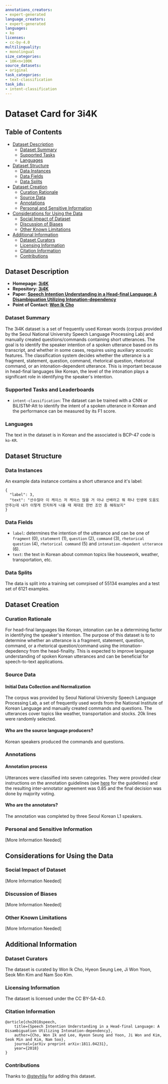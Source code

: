 ```yaml
---
annotations_creators:
- expert-generated
language_creators:
- expert-generated
languages:
- ko
licenses:
- cc-by-4.0
multilinguality:
- monolingual
size_categories:
- 10K<n<100K
source_datasets:
- original
task_categories:
- text-classification
task_ids:
- intent-classification
---
```


# Dataset Card for 3i4K

## Table of Contents
- [Dataset Description](#dataset-description)
  - [Dataset Summary](#dataset-summary)
  - [Supported Tasks](#supported-tasks-and-leaderboards)
  - [Languages](#languages)
- [Dataset Structure](#dataset-structure)
  - [Data Instances](#data-instances)
  - [Data Fields](#data-fields)
  - [Data Splits](#data-splits)
- [Dataset Creation](#dataset-creation)
  - [Curation Rationale](#curation-rationale)
  - [Source Data](#source-data)
  - [Annotations](#annotations)
  - [Personal and Sensitive Information](#personal-and-sensitive-information)
- [Considerations for Using the Data](#considerations-for-using-the-data)
  - [Social Impact of Dataset](#social-impact-of-dataset)
  - [Discussion of Biases](#discussion-of-biases)
  - [Other Known Limitations](#other-known-limitations)
- [Additional Information](#additional-information)
  - [Dataset Curators](#dataset-curators)
  - [Licensing Information](#licensing-information)
  - [Citation Information](#citation-information)
  - [Contributions](#contributions)

## Dataset Description

- **Homepage: [3i4K](https://github.com/warnikchow/3i4k)**
- **Repository: [3i4K](https://github.com/warnikchow/3i4k)**
- **Paper: [Speech Intention Understanding in a Head-final Language: A Disambiguation Utilizing Intonation-dependency](https://arxiv.org/abs/1811.04231)**
- **Point of Contact: [Won Ik Cho](wicho@hi.snu.ac.kr)**

### Dataset Summary

The 3i4K dataset is a set of frequently used Korean words (corpus provided by the Seoul National University Speech Language Processing Lab) and manually created questions/commands containing short utterances. The goal is to identify the speaker intention of a spoken utterance based on its transcript, and whether in some cases, requires using auxiliary acoustic features. The classification system decides whether the utterance is a fragment, statement, question, command, rhetorical question, rhetorical command, or an intonation-dependent utterance. This is important because in head-final languages like Korean, the level of the intonation plays a significant role in identifying the speaker's intention.

### Supported Tasks and Leaderboards

* `intent-classification`: The dataset can be trained with a CNN or BiLISTM-Att to identify the intent of a spoken utterance in Korean and the performance can be measured by its F1 score.

### Languages

The text in the dataset is in Korean and the associated is BCP-47 code is `ko-KR`.

## Dataset Structure

### Data Instances

An example data instance contains a short utterance and it's label:

```
{
  "label": 3,
  "text": "선수잖아 이 케이스 저 케이스 많을 거 아냐 선배라고 뭐 하나 인생에 도움도 안주는데 내가 이렇게 진지하게 나올 때 제대로 한번 조언 좀 해줘보지"
}
```

### Data Fields

* `label`: determines the intention of the utterance and can be one of `fragment` (0), `statement` (1), `question` (2), `command` (3), `rhetorical question` (4), `rhetorical command` (5) and `intonation-depedent utterance` (6).
* `text`: the text in Korean about common topics like housework, weather, transportation, etc.

### Data Splits

The data is split into a training set comrpised of 55134 examples and a test set of 6121 examples.

## Dataset Creation

### Curation Rationale

For head-final languages like Korean, intonation can be a determining factor in identifying the speaker's intention. The purpose of this dataset is to to determine whether an utterance is a fragment, statement, question, command, or a rhetorical question/command using the intonation-depedency from the head-finality. This is expected to improve language understanding of spoken Korean utterances and can be beneficial for speech-to-text applications.

### Source Data

#### Initial Data Collection and Normalization

The corpus was provided by Seoul National University Speech Language Processing Lab, a set of frequently used words from the National Institute of Korean Language and manually created commands and questions. The utterances cover topics like weather, transportation and stocks. 20k lines were randomly selected.

#### Who are the source language producers?

Korean speakers produced the commands and questions.

### Annotations

#### Annotation process

Utterances were classified into seven categories. They were provided clear instructions on the annotation guidelines (see [here](https://docs.google.com/document/d/1-dPL5MfsxLbWs7vfwczTKgBq_1DX9u1wxOgOPn1tOss/edit#) for the guidelines) and the resulting inter-annotator agreement was 0.85 and the final decision was done by majority voting.

#### Who are the annotators?

The annotation was completed by three Seoul Korean L1 speakers.

### Personal and Sensitive Information

[More Information Needed]

## Considerations for Using the Data

### Social Impact of Dataset

[More Information Needed]

### Discussion of Biases

[More Information Needed]

### Other Known Limitations

[More Information Needed]

## Additional Information

### Dataset Curators

The dataset is curated by Won Ik Cho, Hyeon Seung Lee, Ji Won Yoon, Seok Min Kim and Nam Soo Kim.

### Licensing Information

The dataset is licensed under the CC BY-SA-4.0.

### Citation Information

```
@article{cho2018speech,
	title={Speech Intention Understanding in a Head-final Language: A Disambiguation Utilizing Intonation-dependency},
	author={Cho, Won Ik and Lee, Hyeon Seung and Yoon, Ji Won and Kim, Seok Min and Kim, Nam Soo},
	journal={arXiv preprint arXiv:1811.04231},
	year={2018}
}
```

### Contributions

Thanks to [@stevhliu](https://github.com/stevhliu) for adding this dataset.
